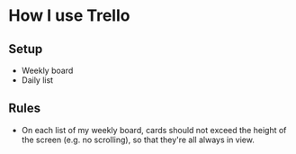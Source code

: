 # How I use Trello

## Setup
- Weekly board
- Daily list

## Rules
- On each list of my weekly board, cards should not exceed the height of the screen (e.g. no scrolling), so that they're all always in view.
